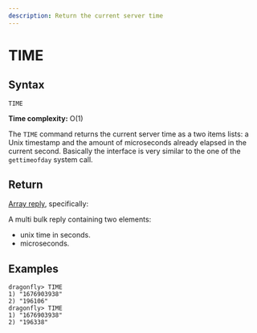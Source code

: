 ```yaml
---
description: Return the current server time
---
```


# TIME

## Syntax

    TIME 

**Time complexity:** O(1)

The `TIME` command returns the current server time as a two items lists: a Unix
timestamp and the amount of microseconds already elapsed in the current second.
Basically the interface is very similar to the one of the `gettimeofday` system
call.

## Return

[Array reply](https://redis.io/docs/reference/protocol-spec#resp-arrays), specifically:

A multi bulk reply containing two elements:

* unix time in seconds.
* microseconds.

## Examples

```shell
dragonfly> TIME
1) "1676903938"
2) "196106"
dragonfly> TIME
1) "1676903938"
2) "196338"
```
